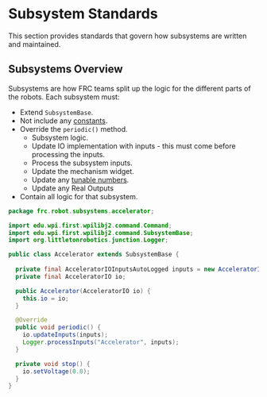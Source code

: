 # Subsystem Standards
This section provides standards that govern how subsystems are written and maintained.

## Subsystems Overview
Subsystems are how FRC teams split up the logic for the different parts of the robots. Each subsystem must:

* Extend ```SubsystemBase```.
* Not include any [constants](constants-standards.md).
* Override the ```periodic()``` method.
    * Subsystem logic.
    * Update IO implementation with inputs - this must come before processing the inputs.
    * Process the subsystem inputs.
    * Update the mechanism widget.
    * Update any [tunable numbers](logging-standards.md).
    * Update any Real Outputs
* Contain all logic for that subsystem.
<!-- * Contain all necessary command factories. -->

```java
package frc.robot.subsystems.accelerator;

import edu.wpi.first.wpilibj2.command.Command;
import edu.wpi.first.wpilibj2.command.SubsystemBase;
import org.littletonrobotics.junction.Logger;

public class Accelerator extends SubsystemBase {
  
  private final AcceleratorIOInputsAutoLogged inputs = new AcceleratorIOInputsAutoLogged();
  private final AcceleratorIO io;

  public Accelerator(AcceleratorIO io) {
    this.io = io;
  }

  @Override
  public void periodic() {
    io.updateInputs(inputs);
    Logger.processInputs("Accelerator", inputs);
  }

  private void stop() {
    io.setVoltage(0.0);
  }
}
```
